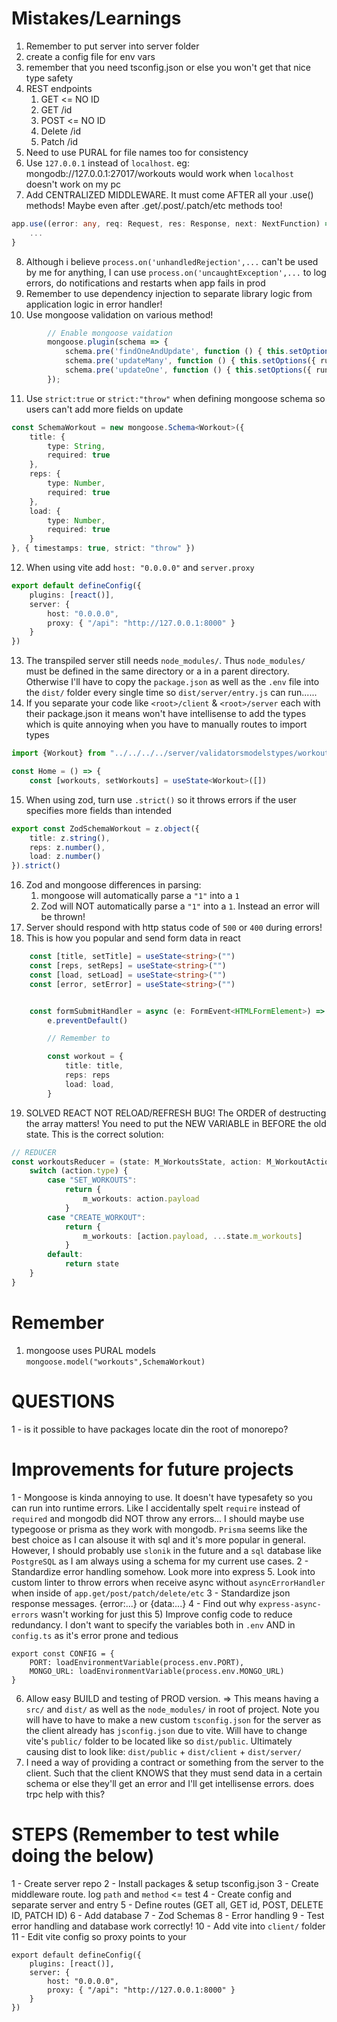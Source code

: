 # Mistakes/Learnings
1) Remember to put server into server folder
2) create a config file for env vars
3) remember that you need tsconfig.json or else you won't get that nice type safety
4) REST endpoints
	1) GET	<= NO ID
	2) GET /id
	3) POST					<= NO ID
	4) Delete /id
	5) Patch /id
5) Need to use PURAL for file names too for consistency
6) Use `127.0.0.1` instead of `localhost`. eg: mongodb://127.0.0.1:27017/workouts would work when `localhost` doesn't work on my pc
7) Add CENTRALIZED MIDDLEWARE. It must come AFTER all your .use() methods! Maybe even after .get/.post/.patch/etc methods too!
```ts
app.use((error: any, req: Request, res: Response, next: NextFunction) => {
	...
}
```
8) Although i believe `process.on('unhandledRejection',...` can't be used by me for anything, I can use `process.on('uncaughtException',...` to log errors, do notifications and restarts when app fails in prod
9) Remember to use dependency injection to separate library logic from application logic in error handler!
10) Use mongoose validation on various method!
```ts
		// Enable mongoose vaidation
		mongoose.plugin(schema => {
			schema.pre('findOneAndUpdate', function () { this.setOptions({ runValidators: true }) });
			schema.pre('updateMany', function () { this.setOptions({ runValidators: true }) });
			schema.pre('updateOne', function () { this.setOptions({ runValidators: true }) });
		});
```
11) Use `strict:true` or `strict:"throw"` when defining mongoose schema so users can't add more fields on update
```ts
const SchemaWorkout = new mongoose.Schema<Workout>({
	title: {
		type: String,
		required: true
	},
	reps: {
		type: Number,
		required: true
	},
	load: {
		type: Number,
		required: true
	}
}, { timestamps: true, strict: "throw" })
```
12) When using vite add `host: "0.0.0.0"` and `server.proxy`
```ts
export default defineConfig({
	plugins: [react()],
	server: {
		host: "0.0.0.0",
		proxy: { "/api": "http://127.0.0.1:8000" }
	}
})
```
13) The transpiled server still needs `node_modules/`. Thus `node_modules/` must be defined in the same directory or a in a parent directory. Otherwise I'll have to copy the `package.json` as well as the `.env` file into the `dist/` folder every single time so `dist/server/entry.js` can run......
14) If you separate your code like `<root>/client` & `<root>/server` each with their package.json it means won't have intellisense to add the types which is quite annoying when you have to manually routes to import types
```ts
import {Workout} from "../../../../server/validatorsmodelstypes/workouts"

const Home = () => {
	const [workouts, setWorkouts] = useState<Workout>([])
```
15) When using zod, turn use `.strict()` so it throws errors if the user specifies more fields than intended
```ts
export const ZodSchemaWorkout = z.object({
	title: z.string(),
	reps: z.number(),
	load: z.number()
}).strict()
```
16) Zod and mongoose differences in parsing:
	1) mongoose will automatically parse a `"1"` into a `1`
	2) Zod will NOT automatically parse a `"1"` into a `1`. Instead an error will be thrown!
17) Server should respond with http status code of `500` or `400` during errors!
18) This is how you popular and send form data in react
```ts
	const [title, setTitle] = useState<string>("")
	const [reps, setReps] = useState<string>("")
	const [load, setLoad] = useState<string>("")
	const [error, setError] = useState<string>("")


	const formSubmitHandler = async (e: FormEvent<HTMLFormElement>) => {
		e.preventDefault()

		// Remember to 

		const workout = {
			title: title,
			reps: reps
			load: load,
		}
```
19) SOLVED REACT NOT RELOAD/REFRESH BUG! The ORDER of destructing the array matters! You need to put the NEW VARIABLE in BEFORE the old state. This is the correct solution:
```ts
// REDUCER
const workoutsReducer = (state: M_WorkoutsState, action: M_WorkoutActions) => {
	switch (action.type) {
		case "SET_WORKOUTS":
			return {
				m_workouts: action.payload
			}
		case "CREATE_WORKOUT":
			return {
				m_workouts: [action.payload, ...state.m_workouts]
			}
		default:
			return state
	}
}
```

# Remember
1) mongoose uses PURAL models `mongoose.model("workouts",SchemaWorkout)`

# QUESTIONS
1 - is it possible to have packages locate din the root of monorepo?

# Improvements for future projects
1 - Mongoose is kinda annoying to use. It doesn't have typesafety so you can run into runtime errors. Like I accidentally spelt `require` instead of `required` and mongodb did NOT throw any errors... I should maybe use typegoose or prisma as they work with mongodb. `Prisma` seems like the best choice as I can alsouse it with sql and it's more popular in general.
However, I should probably use `slonik` in the future and a `sql` database like `PostgreSQL` as I am always using a schema for my current use cases. 
2 - Standardize error handling somehow. Look more into express 5. Look into custom linter to throw errors when receive async without `asyncErrorHandler` when inside of `app.get/post/patch/delete/etc`
3 - Standardize json response messages. {error:...} or {data:...}
4 - Find out why `express-async-errors` wasn't working for just this 
5) Improve config code to reduce redundancy. I don't want to specify the variables both in `.env` AND in `config.ts` as it's error prone and tedious
```
export const CONFIG = {
	PORT: loadEnvironmentVariable(process.env.PORT),
	MONGO_URL: loadEnvironmentVariable(process.env.MONGO_URL)
}
```
6) Allow easy BUILD and testing of PROD version. => This means having a `src/` and `dist/` as well as the `node_modules/` in root of project. Note you will have to have to make a new custom `tsconfig.json` for the server as the client already has `jsconfig.json` due to vite. Will have to change vite's `public/` folder to be located like so `dist/public`. Ultimately causing dist to look like: `dist/public` + `dist/client` + `dist/server/`
7) I need a way of providing a contract or something from the server to the client. Such that the client KNOWS that they must send data in a certain schema or else they'll get an error and I'll get intellisense errors. does trpc help with this?

# STEPS (Remember to test while doing the below)
1 - Create server repo
2 - Install packages & setup tsconfig.json
3 - Create middleware route. log `path` and `method` <= test
4 - Create config and separate server and entry
5 - Define routes (GET all, GET id, POST, DELETE ID, PATCH ID)
6 - Add database
7 - Zod Schemas
8 - Error handling
9 - Test error handling and database work correctly!
10 - Add vite into `client/` folder
11 - Edit vite config so proxy points to your 
```
export default defineConfig({
	plugins: [react()],
	server: {
		host: "0.0.0.0",
		proxy: { "/api": "http://127.0.0.1:8000" }
	}
})
```